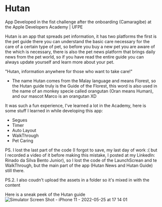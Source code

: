 # Hutan
App Developed in the fist challenge after the onboarding (Camaragibe) at the Apple Developers Academy | UFPE

Hutan is an app that spreads pet information, it has two platforms the first is the pet guide there you can understand the basic care necessary for the care of a certain type of pet, so before you buy a new pet you are aware of the which is necessary, there is also the pet news platform that brings daily news from the pet world, so if you have read the entire guide you can always update yourself and learn more about your pet.

  "Hutan, information anywhere for those who want to take care!"
- The name Hutan comes from the Malay language and means Florest, so the Hutan guide truly is the Guide of the Florest, this word is also used in the name of an monkey specie called orangutan (Oran means Human), and our mascot Marco is an orangutan XD

It was such a fun experience, I've learned a lot in the Academy, here is some stuff I learned in while developing this app:
- Segues
- Timer
- Auto Layout
- WalkThrough
- Pet Caring

PS. I lost the last part of the code (I forgot to save, my last day of work :( but I recorded a video of it before making this mistake, I posted at my LinkedIn: Rinado da Silva Bento Junior), so I lost the code of the LaunchScrean and te WalkThrough, but the main part of the app (Hutan News and Hutan Guide) still there.

PS.2. I also coudn't upload the assets in a folder so it's mixed in with the content

Here is a sneak peek of the Hutan guide
![Simulator Screen Shot - iPhone 11 - 2022-05-25 at 17 14 01](https://user-images.githubusercontent.com/107890806/174900948-4c62f2d4-3bfb-4e6e-b71b-8ea865fc720d.png)
